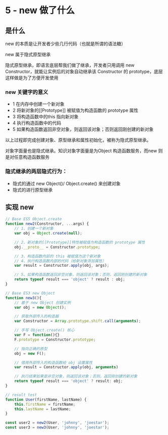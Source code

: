 # 5 - new 做了什么

## 是什么

new 的本质是让开发者少些几行代码（也就是所谓的语法糖）

new 属于隐式原型继承

隐式原型继承，即语言底层帮我们做了继承，开发者只用调用 new Constructor，就能让实例后的对象自动继承该 Constructor 的 prototype，底层这样做是为了方便开发使用

### new 关键字的意义

- 1 在内存中创建一个新对象
- 2 将新对象的[[Prototype]] 被赋值为构造函数的 prototype 属性
- 3 将构造函数中的this 指向新对象
- 4 执行构造函数中的代码
- 5 如果构造函数返回非空对象，则返回该对象；否则返回刚创建的新对象

以上过程即完成创建对象、原型继承和属性初始化，被称为隐式原型继承。

对象字面量也是隐式继承。知识对象字面量是为Object 构造函数服务，而new 则是对任意构造函数服务

### 隐式继承的两层隐式行为：

- 隐式的通过 new Object()/ Object.create() 来创建对象
- 隐式的进行原型继承

## 实现 new

```javascript
// Base ES5 Object.create
function new2(Constructor, ...args) {
    // 1、创建一个新对象
    var obj = Object.create(null);

    // 2、新对象的[[Prototype]]特性被赋值为构造函数的 prototype 属性
    obj.__proto__ = Constructor.prototype;

    // 3、构造函数内部的 this 被赋值为这个新对象
    // 4、执行构造函数内部的代码（给新对象添加属性）
    var result = Constructor.apply(obj, args);

    // 5、如果构造函数返回非空对象，则返回该对象；否则，返回刚创建的新对象
    return typeof result === 'object' ? result : obj;
}

// Base ES3 new Object
function new3(){
    // 基于 new Object 创建实例
    var obj = new Object();

    // 获取外部传入的构造器
    var Constructor = Array.prototype.shift.call(arguments);

    // 手写 Object.create() 核心
    var F = function(){}
    F.prototype = Constructor.prototype;

    // 指向正确的原型
    obj = new F();

    // 借用外部传入的构造函数给 obj 设置属性
    var result = Constructor.apply(obj, arguments)

    // 执行结果如果是非空对象，则返回该对象；否则，返回刚创建的新对象
    return typeof result === 'object' ? result: obj;
}

// result test
function User(firstName, lastName) {
    this.firstName = firstName;
    this.lastName = lastName;
}

const user2 = new2(User, 'johnny', 'joestar');
const user3 = new3(User, 'johnny', 'joestar');
```

